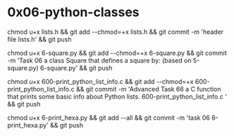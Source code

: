 # 0x06-python-classes

chmod u+x lists.h && git add --chmod=+x lists.h && git commit -m 'header file lists.h' && git push

chmod u+x 6-square.py && git add --chmod=+x 6-square.py && git commit -m 'Task 06  a class Square that defines a square by: (based on 5-square.py) 6-square.py' && git push


chmod u+x 600-print_python_list_info.c  && git add --chmod=+x 600-print_python_list_info.c  && git commit -m 'Advanced Task 66 a C function that prints some basic info about Python lists. 600-print_python_list_info.c ' && git push

chmod u+x 6-print_hexa.py && git add --all && git commit -m 'task 06 6-print_hexa.py' && git push
